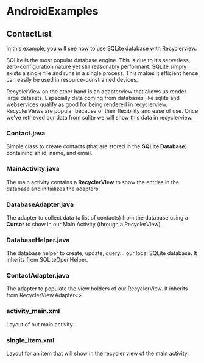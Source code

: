 # AndroidExamples

## ContactList

In this example, you will see how to use SQLite database with Recyclerview.

SQLite is the most popular database engine. This is due to it’s serverless, zero-configuration nature yet still reasonably performant. SQLite simply exists a single file and runs in a single process. This makes it efficient hence can easily be used in resource-constrained devices.

RecyclerView on the other hand is an adapterview that allows us render large datasets. Especially data coming from databases like sqlite and webservices qualify as good for being rendered in recyclerview. RecyclerViews are popular because of their flexibility and ease of use. Once we’ve retrieved our data from sqlite we will show this data in recyclerview. 

### Contact.java

Simple class to create contacts (that are stored in the **SQLite Database**) containing an id, name, and email.

### MainActivity.java

The main activity contains a **RecyclerView** to show the entries in the database and initializes the adapters.

### DatabaseAdapter.java

The adapter to collect data (a list of contacts) from the database using a **Cursor** to show in our Main Activity (through a RecyclerView).

### DatabaseHelper.java

The database helper to create, update, query... our local SQLite database. It inherits from SQLiteOpenHelper.

### ContactAdapter.java

The adapter to populate the view holders of our RecyclerView. It inherits from RecyclerView.Adapter<>.

### activity_main.xml

Layout of out main activity.

### single_item.xml

Layout for an item that will show in the recycler view of the main activity.
